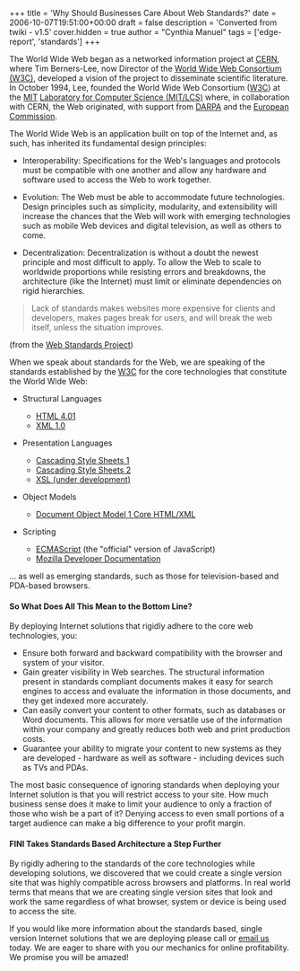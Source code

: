 +++
title = 'Why Should Businesses Care About Web Standards?'
date = 2006-10-07T19:51:00+00:00
draft = false
description = 'Converted from twiki - v1.5'
cover.hidden = true
author = "Cynthia Manuel"
tags = ['edge-report', 'standards']
+++

The World Wide Web began as a networked information project at
[CERN](http://www.cern.ch/), where Tim Berners-Lee, now Director of the
[World Wide Web Consortium (W3C)](http://www.w3.org/),
developed a vision of the project to disseminate scientific literature. In
October 1994, Lee, founded the
World Wide Web Consortium ([W3C](http://www.w3.org/)) at the
[MIT](http://web.mit.edu/)
[Laboratory for Computer Science (MIT/LCS)](http://www.csail.mit.edu/index.php)
where, in collaboration with CERN, the Web originated, with support from
[DARPA](http://www.w3.org/Consortium/Prospectus/DARPA) and the
[European Commission](http://europa.eu).

The World Wide Web is an application built on top of the Internet and,
as such, has inherited its fundamental design principles:

- Interoperability: Specifications for the Web's languages and protocols must
  be compatible with one another and allow any hardware and software used to
  access the Web to work together.

- Evolution: The Web must be able to accommodate future
technologies. Design principles such as simplicity, modularity, and
extensibility will increase the chances that the Web will work with
emerging technologies such as mobile Web devices and digital television,
as well as others to come.

- Decentralization: Decentralization is without a doubt the newest principle
  and most difficult to apply. To allow the Web to scale to worldwide
proportions while resisting errors and breakdowns, the architecture (like the
Internet) must limit or eliminate dependencies on rigid hierarchies.

> Lack of standards makes websites more expensive for clients and
> developers, makes pages break for users, and will break the web
> itself, unless the situation improves.

(from the [Web Standards Project](http://www.webstandards.org))

When we speak about standards for the Web, we are speaking of the
standards established by the [W3C](W3C "wikilink") for the core
technologies that constitute the World Wide Web:

- Structural Languages
    - [HTML 4.01](http://www.w3.org/TR/html4/)
    - [XML 1.0](http://www.w3.org/TR/2000/REC-xml-20001006)

- Presentation Languages
    - [Cascading Style Sheets 1](http://www.w3.org/TR/REC-CSS1)
    - [Cascading Style Sheets 2](http://www.w3.org/TR/REC-CSS2)
    - [XSL (under development)](http://www.w3.org/TR/xsl/)

- Object Models
    - [Document Object Model 1 Core HTML/XML](http://www.w3.org/DOM/)

- Scripting
    - [ECMAScript](http://www.ecma.ch/ecma1/STAND/ecma-262.htm) (the "official" version of JavaScript)
    - [Mozilla Developer Documentation](http://developer.mozilla.org/en/docs/Core_JavaScript_1.5_Reference)

... as well as emerging standards, such as those for television-based
and PDA-based browsers.

#### So What Does All This Mean to the Bottom Line?

By deploying Internet solutions that rigidly adhere to the core web
technologies, you:

- Ensure both forward and backward compatibility with the browser and system of
  your visitor.
- Gain greater visibility in Web searches. The structural information present in
  standards compliant documents makes it easy for search engines to access and
  evaluate the information in those documents, and they get indexed more accurately.
- Can easily convert your content to other formats, such as databases or Word
  documents. This allows for more versatile use of the information within your
  company and greatly reduces both web and print production costs.
- Guarantee your ability to migrate your content to new systems as they are
  developed - hardware as well as software - including devices such as TVs and PDAs.

The most basic consequence of ignoring standards when deploying your
Internet solution is that you will restrict access to your site. How
much business sense does it make to limit your audience to only a
fraction of those who wish be a part of it? Denying access to even small
portions of a target audience can make a big difference to your profit
margin.

#### FINI Takes Standards Based Architecture a Step Further

By rigidly adhering to the standards of the core technologies while
developing solutions, we discovered that we could create a single
version site that was highly compatible across browsers and platforms.
In real world terms that means that we are creating single version sites
that look and work the same regardless of what browser, system or device
is being used to access the site.

If you would like more information about the standards based, single
version Internet solutions that we are deploying please call or
[email us](mailto:info@fini.net) today. We are eager to share with you our
mechanics for online profitability. We promise you will be amazed!
